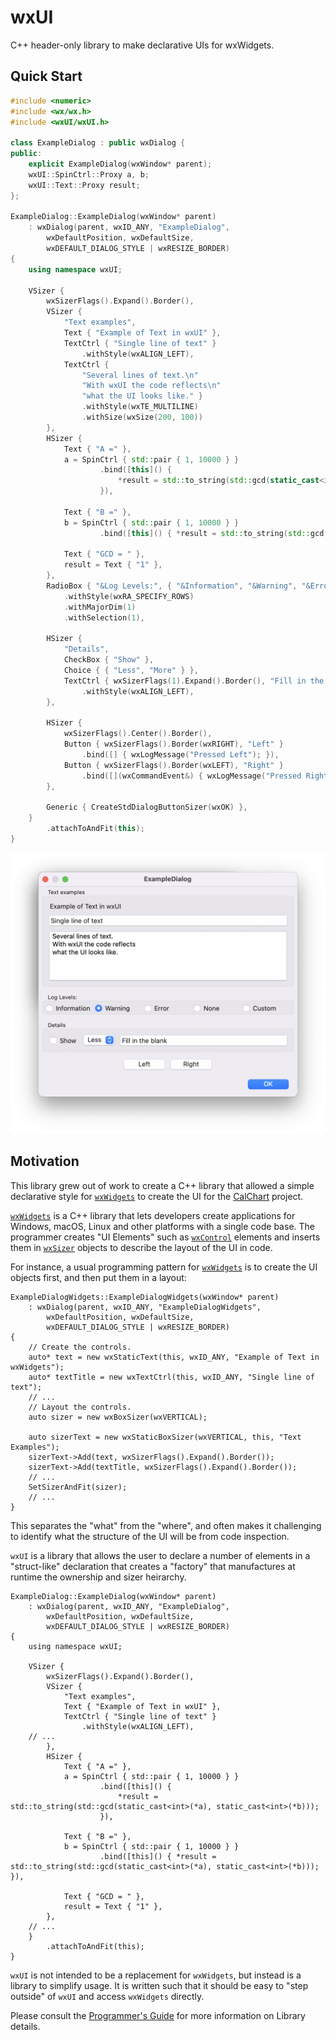 # wxUI
C++ header-only library to make declarative UIs for wxWidgets.

## Quick Start

```cpp
#include <numeric>
#include <wx/wx.h>
#include <wxUI/wxUI.h>

class ExampleDialog : public wxDialog {
public:
    explicit ExampleDialog(wxWindow* parent);
    wxUI::SpinCtrl::Proxy a, b;
    wxUI::Text::Proxy result;
};

ExampleDialog::ExampleDialog(wxWindow* parent)
    : wxDialog(parent, wxID_ANY, "ExampleDialog",
        wxDefaultPosition, wxDefaultSize,
        wxDEFAULT_DIALOG_STYLE | wxRESIZE_BORDER)
{
    using namespace wxUI;

    VSizer {
        wxSizerFlags().Expand().Border(),
        VSizer {
            "Text examples",
            Text { "Example of Text in wxUI" },
            TextCtrl { "Single line of text" }
                .withStyle(wxALIGN_LEFT),
            TextCtrl {
                "Several lines of text.\n"
                "With wxUI the code reflects\n"
                "what the UI looks like." }
                .withStyle(wxTE_MULTILINE)
                .withSize(wxSize(200, 100))
        },
        HSizer {
            Text { "A =" },
            a = SpinCtrl { std::pair { 1, 10000 } }
                    .bind([this]() {
                        *result = std::to_string(std::gcd(static_cast<int>(*a), static_cast<int>(*b)));
                    }),

            Text { "B =" },
            b = SpinCtrl { std::pair { 1, 10000 } }
                    .bind([this]() { *result = std::to_string(std::gcd(static_cast<int>(*a), static_cast<int>(*b))); }),

            Text { "GCD = " },
            result = Text { "1" },
        },
        RadioBox { "&Log Levels:", { "&Information", "&Warning", "&Error", "&None", "&Custom" } }
            .withStyle(wxRA_SPECIFY_ROWS)
            .withMajorDim(1)
            .withSelection(1),

        HSizer {
            "Details",
            CheckBox { "Show" },
            Choice { { "Less", "More" } },
            TextCtrl { wxSizerFlags(1).Expand().Border(), "Fill in the blank" }
                .withStyle(wxALIGN_LEFT),
        },

        HSizer {
            wxSizerFlags().Center().Border(),
            Button { wxSizerFlags().Border(wxRIGHT), "Left" }
                .bind([] { wxLogMessage("Pressed Left"); }),
            Button { wxSizerFlags().Border(wxLEFT), "Right" }
                .bind([](wxCommandEvent&) { wxLogMessage("Pressed Right"); }),
        },

        Generic { CreateStdDialogButtonSizer(wxOK) },
    }
        .attachToAndFit(this);
}
```
<img src="docs/images/ExampleDialog.png"/>



## Motivation
This library grew out of work to create a C++ library that allowed a simple declarative style for [`wxWidgets`](https://www.wxwidgets.org) to create the UI for the [CalChart](https://github.com/calband/calchart) project.  

[`wxWidgets`](https://www.wxwidgets.org) is a C++ library that lets developers create applications for Windows, macOS, Linux and other platforms with a single code base.  The programmer creates "UI Elements" such as [`wxControl`](https://docs.wxwidgets.org/3.2/classwx_control.html) elements and inserts them in [`wxSizer`](https://docs.wxwidgets.org/3.2/classwx_sizer.html) objects to describe the layout of the UI in code.

For instance, a usual programming pattern for [`wxWidgets`](https://www.wxwidgets.org) is to create the UI objects first, and then put them in a layout: 

```
ExampleDialogWidgets::ExampleDialogWidgets(wxWindow* parent)
    : wxDialog(parent, wxID_ANY, "ExampleDialogWidgets",
        wxDefaultPosition, wxDefaultSize,
        wxDEFAULT_DIALOG_STYLE | wxRESIZE_BORDER)
{
    // Create the controls.
    auto* text = new wxStaticText(this, wxID_ANY, "Example of Text in wxWidgets");
    auto* textTitle = new wxTextCtrl(this, wxID_ANY, "Single line of text");
    // ...
    // Layout the controls.
    auto sizer = new wxBoxSizer(wxVERTICAL);

    auto sizerText = new wxStaticBoxSizer(wxVERTICAL, this, "Text Examples");
    sizerText->Add(text, wxSizerFlags().Expand().Border());
    sizerText->Add(textTitle, wxSizerFlags().Expand().Border());
    // ...
    SetSizerAndFit(sizer);
    // ...
}
```

This separates the "what" from the "where", and often makes it challenging to identify what the structure of the UI will be from code inspection.

`wxUI` is a library that allows the user to declare a number of elements in a "struct-like" declaration that creates a "factory" that manufactures at runtime the ownership and sizer heirarchy.


```
ExampleDialog::ExampleDialog(wxWindow* parent)
    : wxDialog(parent, wxID_ANY, "ExampleDialog",
        wxDefaultPosition, wxDefaultSize,
        wxDEFAULT_DIALOG_STYLE | wxRESIZE_BORDER)
{
    using namespace wxUI;

    VSizer {
        wxSizerFlags().Expand().Border(),
        VSizer {
            "Text examples",
            Text { "Example of Text in wxUI" },
            TextCtrl { "Single line of text" }
                .withStyle(wxALIGN_LEFT),
    // ...
        },
        HSizer {
            Text { "A =" },
            a = SpinCtrl { std::pair { 1, 10000 } }
                    .bind([this]() {
                        *result = std::to_string(std::gcd(static_cast<int>(*a), static_cast<int>(*b)));
                    }),

            Text { "B =" },
            b = SpinCtrl { std::pair { 1, 10000 } }
                    .bind([this]() { *result = std::to_string(std::gcd(static_cast<int>(*a), static_cast<int>(*b))); }),

            Text { "GCD = " },
            result = Text { "1" },
        },
    // ...
    }
        .attachToAndFit(this);
}
```

`wxUI` is not intended to be a replacement for `wxWidgets`, but instead is a library to simplify usage.  It is written such that it should be easy to "step outside" of `wxUI` and access `wxWidgets` directly.

Please consult the [Programmer's Guide](docs/ProgrammersGuide.md) for more information on Library details.
